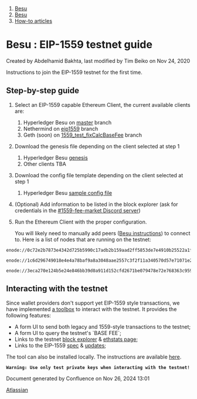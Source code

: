 1. [Besu](index.html)
2. [Besu](Besu_22151173.html)
3. [How-to articles](How-to-articles_22154631.html)

# Besu : EIP-1559 testnet guide

Created by Abdelhamid Bakhta, last modified by Tim Beiko on Nov 24, 2020

Instructions to join the EIP-1559 testnet for the first time. 

## Step-by-step guide

1. Select an EIP-1559 capable Ethereum Client, the current available clients are:
   
   1. Hyperledger Besu on [master](https://github.com/hyperledger/besu) branch
   2. Nethermind on [eip1559](https://github.com/NethermindEth/nethermind/tree/eip1559) branch
   3. Geth (soon) on [1559\_test\_fixCalcBaseFee](https://github.com/n0cte/go-ethereum/tree/1559_test_fixCalcBaseFee) branch
2. Download the genesis file depending on the client selected at step 1
   
   1. Hyperledger Besu [genesis](https://github.com/ConsenSys/eip1559-testnet/blob/master/config/besu/genesis.json)
   2. Other clients TBA
3. Download the config file template depending on the client selected at step 1
   
   1. Hyperledger Besu [sample config file](https://github.com/ConsenSys/eip1559-testnet/blob/master/config/besu/config.toml)
4. (Optional) Add information to be listed in the block explorer (ask for credentials in the [#1559-fee-market Discord server](https://discord.gg/B4yx9SQ))
5. Run the Ethereum Client with the proper configuration.
   
   You will likely need to manually add peers ([Besu instructions](https://besu.hyperledger.org/en/stable/Reference/API-Methods/#admin_addpeer)) to connect to. Here is a list of nodes that are running on the testnet:

```
enode://0c72e2b7873e4342d725b5990c17adb2b159aad2ff5853de7e4910b25522a1f9e78f9cd802a8a3225b8fae4e994e522b50d6bd5a163eb3a7b49a0a73ca9a1c7e@13.236.147.35:30303

enode://1c6d296749018e4e4a78baf9a8a3048aae2557c3f2f11a340570d57e71071e2e9816a5f5d9215a333d12b432a81ff5017520b09461c4a102e72c7a1a2d9d7d0f@18.222.108.145:30303

enode://3eca270e124b5e24e846bb39d0a911d152cfd2671be079478e72e768363c959852301b40b2afffddbe45a285fd752fa4541e8376f73dad688757e0a07a35e164@15.188.238.162:30303
```

## Interacting with the testnet

Since wallet providers don't support yet EIP-1559 style transactions, we have implemented [a toolbox](http://eip1559-tx.ops.pegasys.tech/) to interact with the testnet. It provides the following features:

- A form UI to send both legacy and 1559-style transactions to the testnet;
- A form UI to query the testnet's \`BASE FEE\`;
- Links to the testnet [block explorer](http://eip1559-testnet.ops.pegasys.tech:3000/) &amp; [ethstats page](http://eip1559-testnet.ops.pegasys.tech:3001/);
- Links to the EIP-1559 [spec](https://eips.ethereum.org/EIPS/eip-1559) &amp; [updates](https://hackmd.io/@timbeiko/1559-updates/);

The tool can also be installed locally. The instructions are available [here](https://github.com/abdelhamidbakhta/eip1559-ui).

**`Warning: Use only test private keys when interacting with the testnet!`**

Document generated by Confluence on Nov 26, 2024 13:01

[Atlassian](http://www.atlassian.com/)
